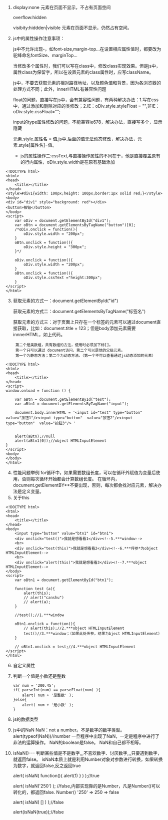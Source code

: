 1. display:none  元素在页面不显示，不占有页面空间
    
    overflow:hidden
    
    visibity:hiddden|visible 元素在页面不显示，仍然占有空间。

2. js中的属性操作注意事项：
    
    js中不允许出现-，如font-size,margin-top...在设置相应属性值时，都要改为驼峰命名fontSize、marginTop...

    当修改多个属性时，我们可以写在class中，修改class实现效果。但是js中，属性class为保留字，所以在设置元素的class属性时，应写className。

    js中，不要去获取元素的相对路径地址，以及颜色值和背景，因为各浏览器的处理方式不同；此外，innerHTML有兼容性问题

    float的问题，直接写在js中，会有兼容性问题，有两种解决办法：1.写在css中，通过添加和删除对应的类修改；2.IE：oDiv.style.styleFloat = "",非IE：oDiv.style.cssFloat="";

    input的type属性修改的问题，不能兼容ie678，解决办法，直接写多个，显示隐藏

    元素.style.属性名 = 值,js中.后面的值无法动态修改，解决办法，元素.style[属性名]=值。 

    - js的属性操作二:cssText,与直接操作属性的不同在于，他是直接覆盖原有的行内属性，oDiv.style.width是在原有基础添加
```
<!DOCTYPE html>
<html>
<head>
    <title></title>
</head>
<style>#div1{width: 100px;height: 100px;border:1px solid red;}</style>
<body>
<div id="div1" style="background: red"></div>
<button>按钮</button>
</body>
<script>
    var oDiv = document.getElementById("div1");
    var oBtn = document.getElementsByTagName("button")[0];
    /*oDiv.onclick = function(){
        oDiv.style.width = "200px";
    }
    oBtn.onclick = function(){
        oDiv.style.height = "300px";
    }*/

    oDiv.onclick = function(){
        oDiv.style.width = "200px";
    }
    oBtn.onclick = function(){
        oDiv.style.cssText ="height:300px";
    }
</script>
</html>
```

3. 获取元素的方式一：document.getElementById("id")
   
    获取元素的方式二：document.getElementsByTagName("标签名")

    获取元素的方式三：对于页面上只存在一个标签的元素可以通过document直接获取，比如：document.title = 123；但是body添加元素需要innnerHTML，如上代码。

        第二个是类数组，具有数组的方法，使用时必须加下标[]。
        第一个只可以通过 document访问，第二个可以是他的父级元素。
        第一个为静态方法；第二个为动态方法。（第一个不可以查看通过js动态添加的元素）
    
```
<!DOCTYPE html>
<html>
<head>
    <title></title>
</head>
<script>
window.onload = function () {

    var aBtn = document.getElementById("test");
    var aBtn1 = document.getElementsByTagName("input");
    
    document.body.innerHTML = '<input id="test" type="button"  value="按钮1"/><input type="button"  value="按钮2"/><input type="button"  value="按钮3"/> '
    

    alert(aBtn);//null
    alert(aBtn1[0]);//object HTMLInputElement
}
</script>
<body>
</body>
</html>
```
4. 性能问题举例
    for循环中，如果需要数组长度，可以在循环外赋值为变量后使用，否则每次循环开始都会计算数组长度。
    在循环内，document.getElementBY**不要出现，否则，每次都会找对应元素，解决办法是定义变量。
5. 关于this   
```
<!DOCTYPE html>
<html>
<head>
    <title></title>
</head>
<body>
    <input type="button" value="btn1" id="btn1">
    <div onclick="test()">我就是想看看1</div><!--5.***window-->
    <br>
    <div onclick="test(this)">我就是想看看2</div><!--6.***传参*为object HTMLInputElement-->
    <br>
    <div onclick="alert(this)">我就是想看看3</div><!--7.***object HTMLInputElement-->
</body>
<script>
    var oBtn1 = document.getElementById("btn1");
    
    function test (a){
        alert(this);
        // alert("canshu")
        // alert(a);
    }

    //test();//1.***window

    oBtn1.onclick = function(){
        // alert(this);//2.***object HTMLInputElement
        test()//3.***window；（如果此处传参，结果为bject HTMLInputElement）
    }

    // oBtn1.onclick = test;//4.***object HTMLInputElement
</script>
</html>
```
6. 自定义属性
7. 判断一个值是小数还是整数
    ```
    var num = '200.45';
    if( parseInt(num) == parseFloat(num) ){
        alert( num + '是整数' );
    }else{
        alert( num + '是小数' );
    }
    ```
8. js的数据类型
9. js中的NaN
    NaN：not a number。不是数字的数字类型。alert(typeof(NaN))//number
    一旦程序中出现了NaN，一定是程序中进行了非法的运算操作。
    NaN的boolean是false。
    NaN和自己都不相等。
10. isNaN()--- 判断某些值是不是数字,,,不喜欢数字、讨厌数字,,,只要遇到数字，就返回false。
    isNaN本质上就是利用Number对象对参数进行转换，如果转换为数字，就返回false,反之返回true

    alert( isNaN( function(){ alert(1) } ) );//true

    alert( isNaN('250') ); //false,内部实现靠的是Number，凡是Number()可以转化的，都返回false.
    Number()  '250' => 250 => false

    alert( isNaN( [] ) );//false

    alert(isNaN(true));//false







